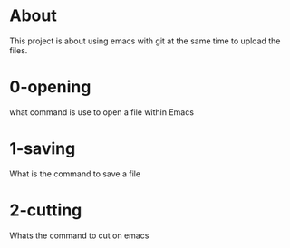 # About
This project is about using emacs with git at the same time to upload the files.

# 0-opening
what command is use to open a file within Emacs

# 1-saving 
What is the command to save a file

# 2-cutting
Whats the command to cut on emacs